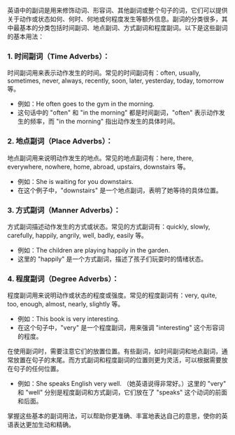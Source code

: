 英语中的副词是用来修饰动词、形容词、其他副词或整个句子的词，它们可以提供关于动作或状态如何、何时、何地或何程度发生等额外信息。副词的分类很多，其中最基本的分类包括时间副词、地点副词、方式副词和程度副词。以下是这些副词的基本用法：

### 1. 时间副词（Time Adverbs）：
时间副词用来表示动作发生的时间。常见的时间副词有：often, usually, sometimes, never, always, recently, soon, later, yesterday, today, tomorrow 等。
- 例如：He often goes to the gym in the morning.
- 这句话中的 "often" 和 "in the morning" 都是时间副词，"often" 表示动作发生的频率，而 "in the morning" 指出动作发生的具体时间。

### 2. 地点副词（Place Adverbs）：
地点副词用来说明动作发生的地点。常见的地点副词有：here, there, everywhere, nowhere, home, abroad, upstairs, downstairs 等。
- 例如：She is waiting for you downstairs.
- 在这个例子中，"downstairs" 是一个地点副词，表明了她等待的具体位置。

### 3. 方式副词（Manner Adverbs）：
方式副词描述动作发生的方式或状态。常见的方式副词有：quickly, slowly, carefully, happily, angrily, well, badly, easily 等。
- 例如：The children are playing happily in the garden.
- 这里的 "happily" 是一个方式副词，描述了孩子们玩耍时的情绪状态。

### 4. 程度副词（Degree Adverbs）：
程度副词用来说明动作或状态的程度或强度。常见的程度副词有：very, quite, too, enough, almost, nearly, slightly 等。
- 例如：This book is very interesting.
- 在这个句子中，"very" 是一个程度副词，用来强调 "interesting" 这个形容词的程度。

在使用副词时，需要注意它们的放置位置。有些副词，如时间副词和地点副词，通常放置在句子的末尾。而方式副词和程度副词的位置则更为灵活，可以根据需要放在句子的任何位置。
- 例如：She speaks English very well. （她英语说得非常好。）这里的 "very" 和 "well" 分别是程度副词和方式副词，它们放在了 "speaks" 这个动词的前面和后面。

掌握这些基本的副词用法，可以帮助你更准确、丰富地表达自己的意思，使你的英语表达更加生动和精确。
